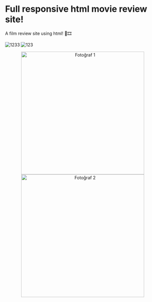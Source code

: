 # Full responsive html movie review site!

A film review site using html! 🍿🎞️

![1233](https://github.com/metinardakantarci/html_movie_review/assets/55920692/4075e4fe-b15e-4d16-89f8-a1b7d4d075d1)
![123](https://github.com/metinardakantarci/html_movie_review/assets/55920692/f968b7e4-38d8-4b57-9813-63aba7cfc316)

<p align="center">
  <img src="https://github.com/metinardakantarci/html_movie_review/assets/55920692/87748855-e266-41f6-b5c0-a301fba578f2" alt="Fotoğraf 1" width="400"/> <img src="https://github.com/metinardakantarci/html_movie_review/assets/55920692/12e5e4b9-da3d-4ede-bd46-37a47c695031" alt="Fotoğraf 2" width="400"/>
</p>
